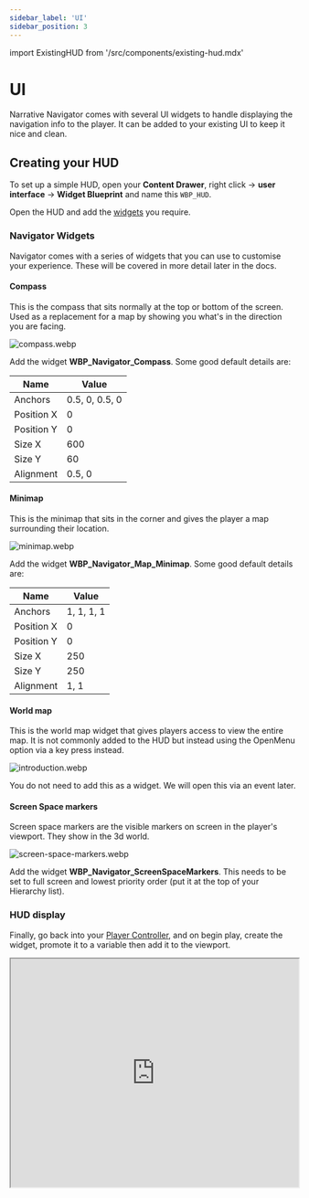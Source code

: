 ```yaml
---
sidebar_label: 'UI'
sidebar_position: 3
---
```

import ExistingHUD from '/src/components/existing-hud.mdx'

# UI

Narrative Navigator comes with several UI widgets to handle displaying the navigation info to the player. It can be added to your existing UI to keep it nice and clean.

## Creating your HUD

To set up a simple HUD, open your **Content Drawer**, right click -> **user interface** -> **Widget Blueprint** and name this `WBP_HUD`.

<ExistingHUD />

Open the HUD and add the [widgets](./ui#navigator-widgets) you require.

### Navigator Widgets

Navigator comes with a series of widgets that you can use to customise your experience. These will be covered in more detail later in the docs.

#### Compass

This is the compass that sits normally at the top or bottom of the screen. Used as a replacement for a map by showing you what's in the direction you are facing.

![compass.webp](/img/navigator/compass.webp)

Add the widget **WBP_Navigator_Compass**. Some good default details are:

| Name       | Value          |
|------------|----------------|
| Anchors    | 0.5, 0, 0.5, 0 |
| Position X | 0              |
| Position Y | 0              |
| Size X     | 600            |
| Size Y     | 60             |
| Alignment  | 0.5, 0         |

#### Minimap

This is the minimap that sits in the corner and gives the player a map surrounding their location.

![minimap.webp](/img/navigator/minimap.webp)

Add the widget **WBP_Navigator_Map_Minimap**. Some good default details are:

| Name       | Value      |
|------------|------------|
| Anchors    | 1, 1, 1, 1 |
| Position X | 0          |
| Position Y | 0          |
| Size X     | 250        |
| Size Y     | 250        |
| Alignment  | 1, 1       |

#### World map

This is the world map widget that gives players access to view the entire map. It is not commonly added to the HUD but instead using the OpenMenu option via a key press instead.

![introduction.webp](/img/navigator/introduction.webp)

You do not need to add this as a widget. We will open this via an event later.

#### Screen Space markers

Screen space markers are the visible markers on screen in the player's viewport. They show in the 3d world.

![screen-space-markers.webp](/img/navigator/screen-space-markers.webp)

Add the widget **WBP_Navigator_ScreenSpaceMarkers**. This needs to be set to full screen and lowest priority order (put it at the top of your Hierarchy list).

### HUD display

Finally, go back into your [Player Controller](./player-controller.md), and on begin play, create the widget, promote it to a variable then add it to the viewport.

<iframe src="https://blueprintue.com/render/zpfvq3f1/" width="100%" height="400" scrolling="no" allowfullscreen></iframe>